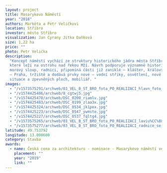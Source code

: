 ```yaml
---
layout: project
title: Masarykovo Náměstí
year: "2018"
authors: Markéta a Petr Veličkovi
location: Stříbro
investor: město Stříbro
visualization: Jan Cyrany Jitka Daňková
size: 1,22 ha
price: ""
photo: Petr Velička
description:
  "Koncept náměstí vychází ze struktury historického jádra města Stříbra,
  které leží na ostrohu nad řekou Mží. Návrh podporuje významné historické prvky –
  morový sloup, radnici, připomíná části již zaniklé – klášter, královskou cestu Norimberk
  – Praha, tržiště a dodává prvky nové – vodní střiky, osvětlení, nové řešení dopravní
  situace a zpevněných ploch, mobiliář. "
images:
  - "/v1573575291/archweb/03_VEL_B_ST_BRO_fota_PO_REALIZACI_hlavn_foto_mtbisk.jpg"
  - "/v1574425486/archweb/8_cgtwj5.jpg"
  - "/v1574425478/archweb/DSC_0200_riamlv.jpg"
  - "/v1574425483/archweb/DSC_0199_zlaa3x.jpg"
  - "/v1574425324/archweb/DSC_0534_jk1pex.jpg"
  - "/v1574425223/archweb/DSC_0547_ywmste.jpg"
  - "/v1574425227/archweb/DSC_0537_fqltg4.jpg"
  - "/v1573575265/archweb/03_VEL_B_ST_BRO_fota_PO_REALIZACI_laviu%CC%88ky_zyqz82.jpg"
  - "/v1573575277/archweb/03_VEL_B_ST_BRO_fota_PO_REALIZACI_radnice_se_st_ikama_dfetpo.jpg"
latitude: 49.753792
longitude: 13.000660
category: Stavba
awards:
  - name: Česká cena za architekturu - nominace - Masarykovo náměstí ve Stříbře
    placement: ""
    year: "2019"
    link: ""
---
```

